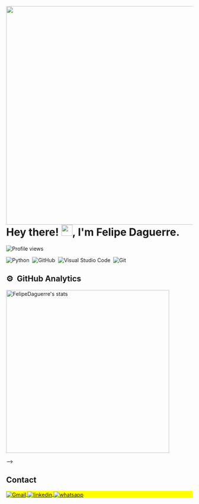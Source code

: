 <img align="right" height="590em" src="https://gist.githubusercontent.com/FelipeDaguerre/890572e4ec465ffdfc303dcdf19e39ad/raw/e4f729294016c198d63c57d7e64f1d42e96dfb2d/githubcard.svg"/>
<h1 align="left">Hey there! <img src="https://raw.githubusercontent.com/kaueMarques/kaueMarques/master/hi.gif" height="30px">, I'm Felipe Daguerre.</h1>
<p align="left"> <img src="https://komarev.com/ghpvc/?username=FelipeDaguerre&color=blue" alt="Profile views" /> </p>

![Python](https://img.shields.io/badge/-Python-05122A?style=flat&logo=python)&nbsp;
![GitHub](https://img.shields.io/badge/-GitHub-05122A?style=flat&logo=github)&nbsp;
![Visual Studio Code](https://img.shields.io/badge/-Visual%20Studio%20Code-05122A?style=flat&logo=visual-studio-code&logoColor=007ACC)&nbsp;
![Git](https://img.shields.io/badge/-Git-05122A?style=flat&logo=git)&nbsp;

## ⚙️ &nbsp;GitHub Analytics
<p align="left">
<img width="440em" src="https://github-readme-stats.vercel.app/api?username=FelipeDaguerre&layout=compact&show_icons=true&theme=graywhite" alt="FelipeDaguerre's stats"/>
</p>
-->

## Contact

<p align="left" style="background:yellow">
<a href="mailto:felipe4990@hot.com" target="_blank">
  <img align="center" src="https://img.shields.io/badge/Email-05122A?style=flat&logo=gmail" alt="Gmail"/>
</a>
<a href="https://www.linkedin.com/in/felipe-daguerre/" target="_blank">
  <img align="center" src="https://img.shields.io/badge/-Felipe Daguerre-05122A?style=flat&logo=linkedin" alt="linkedin"/>
</a>
<a href="https://wa.me/73999367749" target="_blank">
 <img align="center" src="https://img.shields.io/badge/-Whatsapp-05122A?style=flat&logo=whatsapp" alt="whatsapp"/>
</a>
</p>

<!--

